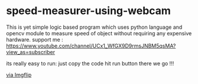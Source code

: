 # speed-measurer-using-webcam
This is yet simple logic based program which uses python language and opencv module to measure speed of object without requiring any expensive hardware.
support me : https://www.youtube.com/channel/UCx1_WfGX9D9rmsJNBM5qsMA?view_as=subscriber

its really easy to run:
just copy  the code hit run button there we go !!!

<a href="https://imgflip.com/gif/425rtz">via Imgflip</a></p></div>
